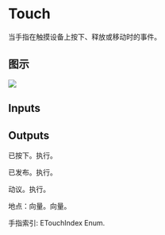 # Touch

当手指在触摸设备上按下、释放或移动时的事件。

## 图示

![]($-20221218-19294257.png)

## Inputs

## Outputs

已按下。执行。

已发布。执行。

动议。执行。

地点：向量。向量。

手指索引: ETouchIndex Enum.
